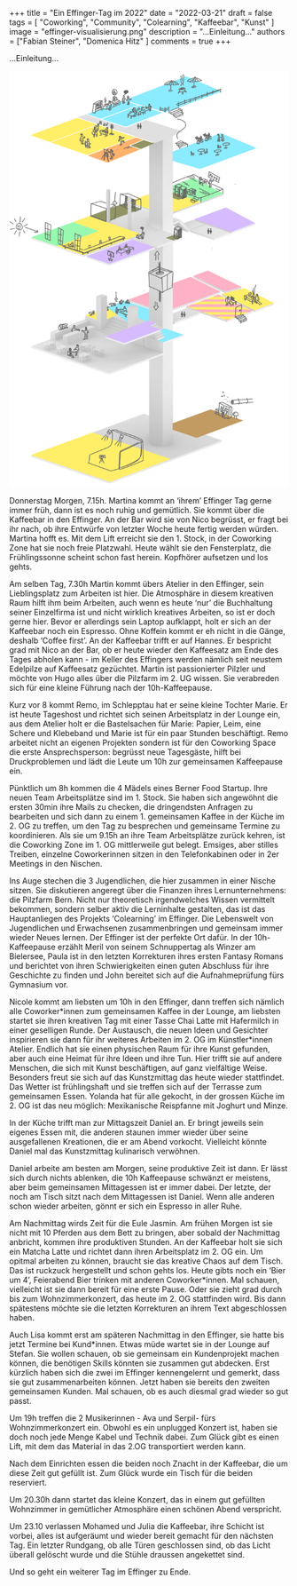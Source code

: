 +++
title = "Ein Effinger-Tag im 2022"
date = "2022-03-21"
draft = false
tags = [ "Coworking", "Community", "Colearning", "Kaffeebar", "Kunst" ]
image = "effinger-visualisierung.png"
description = "...Einleitung..."
authors = ["Fabian Steiner", "Domenica Hitz" ]
comments = true
+++

<div class="lead">...Einleitung...</div>

![Effinger Visualisierung](effinger-visualisierung.png)

Donnerstag Morgen, 7.15h. Martina kommt an ‘ihrem’ Effinger Tag gerne immer früh, dann ist es noch ruhig und gemütlich. Sie kommt über die Kaffeebar in den Effinger. An der Bar wird sie von Nico begrüsst, er fragt bei ihr nach, ob ihre Entwürfe von letzter Woche heute fertig werden würden. Martina hofft es. Mit dem Lift erreicht sie den 1. Stock, in der Coworking Zone hat sie noch freie Platzwahl. Heute wählt sie den Fensterplatz, die Frühlingssonne scheint schon fast herein.
Kopfhörer aufsetzen und los gehts.

Am selben Tag, 7.30h Martin kommt übers Atelier in den Effinger, sein Lieblingsplatz zum Arbeiten ist hier. Die Atmosphäre in diesem kreativen Raum hilft ihm beim Arbeiten, auch wenn es heute ‘nur’ die Buchhaltung seiner Einzelfirma ist und nicht wirklich kreatives Arbeiten, so ist er doch gerne hier. Bevor er allerdings sein Laptop aufklappt, holt er sich an der Kaffeebar noch ein Espresso. Ohne Koffein kommt er eh nicht in die Gänge, deshalb ‘Coffee first’. An der Kaffeebar trifft er auf Hannes. Er bespricht grad mit Nico an der Bar, ob er heute wieder den Kaffeesatz am Ende des Tages abholen kann - im Keller des Effingers werden nämlich seit neustem Edelpilze auf Kaffeesatz gezüchtet. Martin ist passionierter Pilzler und möchte von Hugo alles über die Pilzfarm im 2. UG wissen. Sie verabreden sich für eine kleine Führung nach der 10h-Kaffeepause.

Kurz vor 8 kommt Remo, im Schlepptau hat er seine kleine Tochter Marie. Er ist heute Tageshost und richtet sich seinen Arbeitsplatz in der Lounge ein, aus dem Atelier holt er die Bastelsachen für Marie: Papier, Leim, eine Schere und Klebeband und Marie ist für ein paar Stunden beschäftigt. Remo arbeitet nicht an eigenen Projekten sondern ist für den Coworking Space die erste Ansprechsperson: begrüsst neue Tagesgäste, hilft bei Druckproblemen und lädt die Leute um 10h zur gemeinsamen Kaffeepause ein.

Pünktlich um 8h kommen die 4 Mädels eines Berner Food Startup. Ihre neuen Team Arbeitsplätze sind im 1. Stock. Sie haben sich angewöhnt die ersten 30min ihre Mails zu checken, die dringendsten Anfragen zu bearbeiten und sich dann zu einem 1. gemeinsamen Kaffee in der Küche im 2. OG zu treffen, um den Tag zu besprechen und gemeinsame Termine zu koordinieren. Als sie um 9.15h an ihre Team Arbeitsplätze zurück kehren, ist die Coworking Zone im 1. OG mittlerweile gut belegt. Emsiges, aber stilles Treiben, einzelne Coworkerinnen sitzen in den Telefonkabinen oder in 2er Meetings in den Nischen.

Ins Auge stechen die 3 Jugendlichen, die hier zusammen in einer Nische sitzen. Sie diskutieren angeregt über die Finanzen ihres Lernunternehmens: die Pilzfarm Bern. Nicht nur theoretisch irgendwelches Wissen vermittelt bekommen, sondern selber aktiv die Lerninhalte gestalten, das ist das Hauptanliegen des Projekts ‘Colearning’ im Effinger. Die Lebenswelt von Jugendlichen und Erwachsenen zusammenbringen und gemeinsam immer wieder Neues lernen. Der Effinger ist der perfekte Ort dafür. In der 10h-Kaffeepause erzählt Meril von seinem Schnuppertag als Winzer am Bielersee, Paula ist in den letzten Korrekturen ihres ersten Fantasy Romans und berichtet von ihren Schwierigkeiten einen guten Abschluss für ihre Geschichte zu finden und John bereitet sich auf die Aufnahmeprüfung fürs Gymnasium vor.

Nicole kommt am liebsten um 10h in den Effinger, dann treffen sich nämlich alle Coworker\*innen zum gemeinsamen Kaffee in der Lounge, am liebsten startet sie ihren kreativen Tag mit einer Tasse Chai Latte mit Hafermilch in einer geselligen Runde. Der Austausch, die neuen Ideen und Gesichter inspirieren sie dann für ihr weiteres Arbeiten im 2. OG im Künstler*innen Atelier. Endlich hat sie einen physischen Raum für ihre Kunst gefunden, aber auch eine Heimat für ihre Ideen und ihre Tun. Hier trifft sie auf andere Menschen, die sich mit Kunst beschäftigen, auf ganz vielfältige Weise. Besonders freut sie sich auf das Kunstzmittag das heute wieder stattfindet. Das Wetter ist frühlingshaft und sie treffen sich auf der Terrasse zum gemeinsamen Essen. Yolanda hat für alle gekocht, in der grossen Küche im 2. OG ist das neu möglich: Mexikanische Reispfanne mit Joghurt und Minze.

In der Küche trifft man zur Mittagszeit Daniel an. Er bringt jeweils sein eigenes Essen mit, die anderen staunen immer wieder über seine ausgefallenen Kreationen, die er am Abend vorkocht. Vielleicht könnte Daniel mal das Kunstzmittag kulinarisch verwöhnen.

Daniel arbeite am besten am Morgen, seine produktive Zeit ist dann. Er lässt sich durch nichts ablenken, die 10h Kaffeepause schwänzt er meistens, aber beim gemeinsamen Mittagessen ist er immer dabei. Der letzte, der noch am Tisch sitzt nach dem Mittagessen ist Daniel. Wenn alle anderen schon wieder arbeiten, gönnt er sich ein Espresso in aller Ruhe.

Am Nachmittag wirds Zeit für die Eule Jasmin. Am frühen Morgen ist sie nicht mit 10 Pferden aus dem Bett zu bringen, aber sobald der Nachmittag anbricht, kommen ihre produktiven Stunden. An der Kaffeebar holt sie sich ein Matcha Latte und richtet dann ihren Arbeitsplatz im 2. OG ein. Um opitmal arbeiten zu können, braucht sie das kreative Chaos auf dem Tisch. Das ist ruckzuck hergestellt und schon gehts los. Heute gibts noch ein ‘Bier um 4’, Feierabend Bier trinken mit anderen Coworker*innen. Mal schauen, vielleicht ist sie dann bereit für eine erste Pause. Oder sie zieht grad durch bis zum Wohnzimmerkonzert, das heute im 2. OG stattfinden wird. Bis dann spätestens möchte sie die letzten Korrekturen an ihrem Text abgeschlossen haben.

Auch Lisa kommt erst am späteren Nachmittag in den Effinger, sie hatte bis jetzt Termine bei Kund*innen. Etwas müde wartet sie in der Lounge auf Stefan. Sie wollen schauen, ob sie gemeinsam ein Kundenprojekt machen können, die benötigen Skills könnten sie zusammen gut abdecken. Erst kürzlich haben sich die zwei im Effinger kennengelernt und gemerkt, dass sie gut zusammenarbeiten können. Jetzt haben sie bereits den zweiten gemeinsamen Kunden. Mal schauen, ob es auch diesmal grad wieder so gut passt.

Um 19h treffen die 2 Musikerinnen - Ava und Serpil- fürs Wohnzimmerkonzert ein. Obwohl es ein unplugged Konzert ist, haben sie doch noch jede Menge Kabel und Technik dabei. Zum Glück gibt es einen Lift, mit dem das Material in das 2.OG transportiert werden kann.

Nach dem Einrichten essen die beiden noch Znacht in der Kaffeebar, die um diese Zeit gut gefüllt ist. Zum Glück wurde ein Tisch für die beiden reserviert.

Um 20.30h dann startet das kleine Konzert, das in einem gut gefüllten Wohnzimmer in gemütlicher Atmosphäre einen schönen Abend verspricht.

Um 23.10 verlassen Mohamed und Julia die Kaffeebar, ihre Schicht ist vorbei, alles ist aufgeräumt und wieder bereit gemacht für den nächsten Tag. Ein letzter Rundgang, ob alle Türen geschlossen sind, ob das Licht überall gelöscht wurde und die Stühle draussen angekettet sind.

Und so geht ein weiterer Tag im Effinger zu Ende.